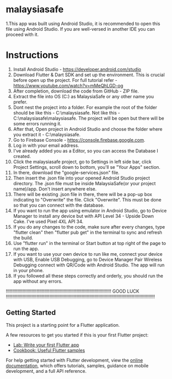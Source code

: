 # malaysiasafe

1.This app was built using Android Studio, it is recommended to open this file using Android Studio. If you are well-versed in another IDE you can proceed with it.

# Instructions

1. Install Android Studio - https://developer.android.com/studio
2. Download Flutter & Dart SDK and set up the environment. This is crucial before open up the project. For full tutorial refer - https://www.youtube.com/watch?v=mMeQhLGD-og
3. After completion, download the code from GitHub - ZIP file.
4. Extract the file into OS (C:) as MalaysiaSafe or any other name you prefer.
5. Dont nest the project into a folder. For example the root of the folder should be like this - C:\malaysiasafe. Not like this - C:\malaysiasafe\malaysiasafe. The project
   will be open but there will be some errors running it.
6. After that, Open project in Android Studio and choose the folder where you extract it - C:\malaysiasafe.
7. Go to Firebase Console - https://console.firebase.google.com.
8. Log in with your email address.
9. I've already added you as a Editor, so you can access the Database I created.
10. Click the malaysiasafe project, go to Settings in left side bar, click Project Settings, scroll down to bottom, you'll se "Your Apps" section.
11. In there, download the "google-services.json" file.
12. Then insert the .json file into your opened Android Studio project directory. The .json file must be inside MalaysiaSafe(or your project name)/app. Don't insert anywhere else.
13. There will be existing .json file in there, there will be a pop-up box indicating to "Overwrite" the file. Click "Overwrite". This must be done so that you can connect with the database.
14. If you want to run the app using emulator in Android Studio, go to Device Manager to install any device but with API Level 34 - Upside Down Cake. I've used Pixel 4XL API 34.
15. If you do any changes to the code, make sure after every changes, type "flutter clean" then "flutter pub get" in the terminal to sync and refresh the build.
16. Use "flutter run" in the terminal or Start button at top right of the page to run the app.
17. If you want to use your own device to run like me, connect your device with USB, Enable USB Debugging, go to Device Manager Pair Wireless Debugging connect with QR/Code with Android Studio. The app
    will run in your phone.
18. If you followed all these steps correctly and orderly, you should run the app without any errors.

!!!!!!!!!!!!!!!!!!!!!!!!!!!!!!!!!!!!!!!!!!!!!!!!!!!!!!!!!!!!!!!!!!!!!!!!!!!!!!!!!! GOOD LUCK !!!!!!!!!!!!!!!!!!!!!!!!!!!!!!!!!!!!!!!!!!!!!!!!!!!!!!!!!!!!!!!!!!!!!!!!!!!!!!!!!!!!!!!!!!!!!!!!!!!!!!!!!!!!!!!!!!!!

## Getting Started

This project is a starting point for a Flutter application.

A few resources to get you started if this is your first Flutter project:

- [Lab: Write your first Flutter app](https://docs.flutter.dev/get-started/codelab)
- [Cookbook: Useful Flutter samples](https://docs.flutter.dev/cookbook)

For help getting started with Flutter development, view the
[online documentation](https://docs.flutter.dev/), which offers tutorials,
samples, guidance on mobile development, and a full API reference.
